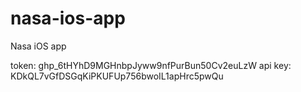 # nasa-ios-app
Nasa iOS app


token:    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
api key:  KDkQL7vGfDSGqKiPKUFUp756bwoIL1apHrc5pwQu
